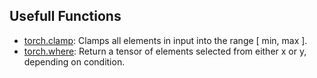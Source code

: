 ## Usefull Functions
* [torch.clamp](https://pytorch.org/docs/stable/generated/torch.clamp.html): Clamps all elements in input into the range [ min, max ].
* [torch.where](https://pytorch.org/docs/stable/generated/torch.where.html): Return a tensor of elements selected from either x or y, depending on condition.
